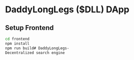 # DaddyLongLegs ($DLL) DApp

## Setup Frontend

```bash
cd frontend
npm install
npm run build# DaddyLongLegs-
Decentralized search engine 
